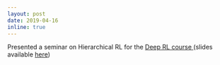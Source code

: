 ```yaml
---
layout: post
date: 2019-04-16
inline: true
---
```


Presented a seminar on Hierarchical RL for the [Deep RL course ](https://disco.ethz.ch/courses/seminar/)  (slides available [here](/assets/documents/talks/HRL_Part2_Mayank.pdf)) 
